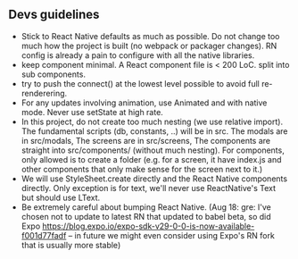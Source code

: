 ## Devs guidelines

- Stick to React Native defaults as much as possible. Do not change too much how the project is built (no webpack or packager changes). RN config is already a pain to configure with all the native libraries.
- keep component minimal. A React component file is < 200 LoC. split into sub components.
- try to push the connect() at the lowest level possible to avoid full re-renderering.
- For any updates involving animation, use Animated and with native mode. Never use setState at high rate.
- In this project, do not create too much nesting (we use relative import). The fundamental scripts (db, constants, ..) will be in src. The modals are in src/modals, The screens are in src/screens, The components are straight into src/components/ (without much nesting). For components, only allowed is to create a folder (e.g. for a screen, it have index.js and other components that only make sense for the screen next to it.)
- We will use StyleSheet.create directly and the React Native components directly. Only exception is for text, we'll never use ReactNative's Text but should use LText.
- Be extremely careful about bumping React Native. (Aug 18: gre: I've chosen not to update to latest RN that updated to babel beta, so did Expo https://blog.expo.io/expo-sdk-v29-0-0-is-now-available-f001d77fadf – in future we might even consider using Expo's RN fork that is usually more stable)
